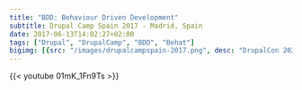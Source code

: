 ```yaml
---
title: "BDD: Behaviour Driven Development"
subtitle: Drupal Camp Spain 2017 - Madrid, Spain
date: 2017-06-13T14:02:27+02:00
tags: ["Drupal", "DrupalCamp", "BDD", "Behat"]
bigimg: [{src: "/images/drupalcampspain-2017.png", desc: "DrupalCon 2020"}]
---
```


{{< youtube 01mK_1Fn9Ts >}}
